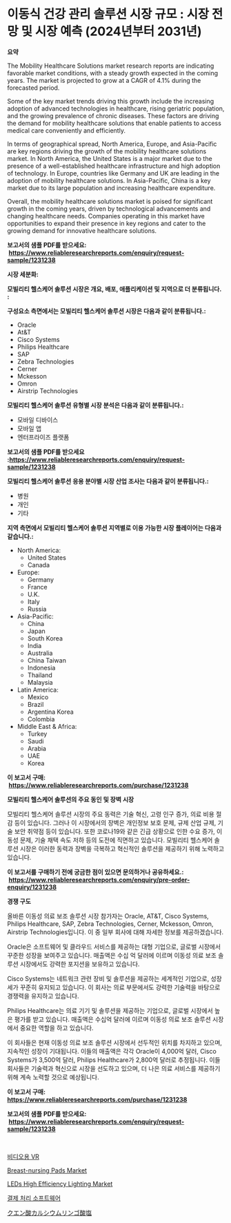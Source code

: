 <p><h1>이동식 건강 관리 솔루션 시장 규모 : 시장 전망 및 시장 예측 (2024년부터 2031년)</h1></p><p><strong>요약</strong></p>
<p><p>The Mobility Healthcare Solutions market research reports are indicating favorable market conditions, with a steady growth expected in the coming years. The market is projected to grow at a CAGR of 4.1% during the forecasted period. </p><p>Some of the key market trends driving this growth include the increasing adoption of advanced technologies in healthcare, rising geriatric population, and the growing prevalence of chronic diseases. These factors are driving the demand for mobility healthcare solutions that enable patients to access medical care conveniently and efficiently.</p><p>In terms of geographical spread, North America, Europe, and Asia-Pacific are key regions driving the growth of the mobility healthcare solutions market. In North America, the United States is a major market due to the presence of a well-established healthcare infrastructure and high adoption of technology. In Europe, countries like Germany and UK are leading in the adoption of mobility healthcare solutions. In Asia-Pacific, China is a key market due to its large population and increasing healthcare expenditure.</p><p>Overall, the mobility healthcare solutions market is poised for significant growth in the coming years, driven by technological advancements and changing healthcare needs. Companies operating in this market have opportunities to expand their presence in key regions and cater to the growing demand for innovative healthcare solutions.</p></p>
<p><strong>보고서의 샘플 PDF를 받으세요: &nbsp;<a href="https://www.reliableresearchreports.com/enquiry/request-sample/1231238">https://www.reliableresearchreports.com/enquiry/request-sample/1231238</a></strong></p>
<p><strong>시장 세분화:</strong></p>
<p><strong> 모빌리티 헬스케어 솔루션 시장은 개요, 배포, 애플리케이션 및 지역으로 더 분류됩니다. :</strong></p>
<p><strong>구성요소 측면에서는 모빌리티 헬스케어 솔루션 시장은 다음과 같이 분류됩니다.:</strong></p>
<p><ul><li>Oracle</li><li>At&T</li><li>Cisco Systems</li><li>Philips Healthcare</li><li>SAP</li><li>Zebra Technologies</li><li>Cerner</li><li>Mckesson</li><li>Omron</li><li>Airstrip Technologies</li></ul></p>
<p><strong> 모빌리티 헬스케어 솔루션 유형별 시장 분석은 다음과 같이 분류됩니다.:</strong></p>
<p><ul><li>모바일 디바이스</li><li>모바일 앱</li><li>엔터프라이즈 플랫폼</li></ul></p>
<p><strong>보고서의 샘플 PDF를 받으세요 :<a href="https://www.reliableresearchreports.com/enquiry/request-sample/1231238">https://www.reliableresearchreports.com/enquiry/request-sample/1231238</a></strong></p>
<p><strong> 모빌리티 헬스케어 솔루션 응용 분야별 시장 산업 조사는 다음과 같이 분류됩니다.:</strong></p>
<p><ul><li>병원</li><li>개인</li><li>기타</li></ul></p>
<p><strong>지역 측면에서 모빌리티 헬스케어 솔루션 지역별로 이용 가능한 시장 플레이어는 다음과 같습니다.:</strong></p>
<p><ul>
    <li>
        North America:
        <ul>
            <li>United States</li>
            <li>Canada</li>
        </ul>
    </li>
    <li>
        Europe:
        <ul>
            <li>Germany</li>
            <li>France</li>
            <li>U.K.</li>
            <li>Italy</li>
            <li>Russia</li>
        </ul>
    </li>
    <li>
        Asia-Pacific:
        <ul>
            <li>China</li>
            <li>Japan</li>
            <li>South Korea</li>
            <li>India</li>
            <li>Australia</li>
            <li>China Taiwan</li>
            <li>Indonesia</li>
            <li>Thailand</li>
            <li>Malaysia</li>
        </ul>
    </li>
    <li>
        Latin America:
        <ul>
            <li>Mexico</li>
            <li>Brazil</li>
            <li>Argentina Korea</li>
            <li>Colombia</li>
        </ul>
    </li>
    <li>
        Middle East & Africa:
        <ul>
            <li>Turkey</li>
            <li>Saudi</li>
            <li>Arabia</li>
            <li>UAE</li>
            <li>Korea</li>
        </ul>
    </li>
    </ul></p>
<p><strong>이 보고서 구매: &nbsp;<a href="https://www.reliableresearchreports.com/purchase/1231238">https://www.reliableresearchreports.com/purchase/1231238</a></strong></p>
<p><strong>모빌리티 헬스케어 솔루션의 주요 동인 및 장벽 시장</strong></p>
<p><p>모빌리티 헬스케어 솔루션 시장의 주요 동력은 기술 혁신, 고령 인구 증가, 의료 비용 절감 등이 있습니다. 그러나 이 시장에서의 장벽은 개인정보 보호 문제, 규제 산업 규제, 기술 보안 취약점 등이 있습니다. 또한 코로나19와 같은 긴급 상황으로 인한 수요 증가, 이동성 문제, 기술 채택 속도 저하 등의 도전에 직면하고 있습니다. 모빌리티 헬스케어 솔루션 시장은 이러한 동력과 장벽을 극복하고 혁신적인 솔루션을 제공하기 위해 노력하고 있습니다.</p></p>
<p><strong>이 보고서를 구매하기 전에 궁금한 점이 있으면 문의하거나 공유하세요.: &nbsp;<a href="https://www.reliableresearchreports.com/enquiry/pre-order-enquiry/1231238">https://www.reliableresearchreports.com/enquiry/pre-order-enquiry/1231238</a></strong></p>
<p><strong>경쟁 구도</strong></p>
<p><p>올바른 이동성 의료 보조 솔루션 시장 참가자는 Oracle, AT&T, Cisco Systems, Philips Healthcare, SAP, Zebra Technologies, Cerner, Mckesson, Omron, Airstrip Technologies입니다. 이 중 일부 회사에 대해 자세한 정보를 제공하겠습니다.</p><p>Oracle은 소프트웨어 및 클라우드 서비스를 제공하는 대형 기업으로, 글로벌 시장에서 꾸준한 성장을 보여주고 있습니다. 매출액은 수십 억 달러에 이르며 이동성 의료 보조 솔루션 시장에서도 강력한 포지션을 보유하고 있습니다.</p><p>Cisco Systems는 네트워크 관련 장비 및 솔루션을 제공하는 세계적인 기업으로, 성장세가 꾸준히 유지되고 있습니다. 이 회사는 의료 부문에서도 강력한 기술력을 바탕으로 경쟁력을 유지하고 있습니다.</p><p>Philips Healthcare는 의료 기기 및 솔루션을 제공하는 기업으로, 글로벌 시장에서 높은 평가를 받고 있습니다. 매출액은 수십억 달러에 이르며 이동성 의료 보조 솔루션 시장에서 중요한 역할을 하고 있습니다.</p><p>이 회사들은 현재 이동성 의료 보조 솔루션 시장에서 선두적인 위치를 차지하고 있으며, 지속적인 성장이 기대됩니다. 이들의 매출액은 각각 Oracle이 4,000억 달러, Cisco Systems가 3,500억 달러, Philips Healthcare가 2,800억 달러로 추정됩니다. 이들 회사들은 기술력과 혁신으로 시장을 선도하고 있으며, 더 나은 의료 서비스를 제공하기 위해 계속 노력할 것으로 예상됩니다.</p></p>
<p><strong>이 보고서 구매: &nbsp; <a href="https://www.reliableresearchreports.com/purchase/1231238">https://www.reliableresearchreports.com/purchase/1231238</a></strong></p>
<p><strong>보고서의 샘플 PDF를 받으세요: &nbsp;<a href="https://www.reliableresearchreports.com/enquiry/request-sample/1231238">https://www.reliableresearchreports.com/enquiry/request-sample/1231238</a></strong><strong></strong></p>
<p>&nbsp;</p>
<p><p><a href="https://medium.com/@hzoldrz75165644/%EC%98%81%EC%83%81-%EC%8B%9C%EC%9E%A5%EC%9D%84-%EC%9C%84%ED%95%9C-vr-%EC%8B%9C%EC%9E%A5-%EC%A0%90%EC%9C%A0%EC%9C%A8-%EC%8B%9C%EC%9E%A5-%ED%8A%B8%EB%A0%8C%EB%93%9C-%EA%B7%B8%EB%A6%AC%EA%B3%A0-%EB%AF%B8%EB%9E%98-%EC%84%B1%EC%9E%A5%EC%9D%84-%ED%83%90%EC%83%89%ED%95%A9%EB%8B%88%EB%8B%A4-b35e181cbcd8">비디오용 VR</a></p><p><a href="https://view.publitas.com/reportprime-1/breast-nursing-pads-market-size-and-examines-its-market-scope-with-a-primary-focus-on-growth-opportunities-and-forecasted-trends-spanning-from-2024-to-2031/">Breast-nursing Pads Market</a></p><p><a href="https://github.com/RickHolmes3/Market-Research-Report-List-3/blob/main/leds-high-efficiency-lighting-market.md">LEDs High Efficiency Lighting Market</a></p><p><a href="https://medium.com/@cliftonfisher9067/%EC%A7%80%EB%B6%88-%EC%B2%98%EB%A6%AC-%EC%86%8C%ED%94%84%ED%8A%B8%EC%9B%A8%EC%96%B4-%EC%8B%9C%EC%9E%A5-%EA%B7%9C%EB%AA%A8%EB%8A%94-%EA%B8%80%EB%A1%9C%EB%B2%8C-%EC%82%B0%EC%97%85%EC%97%90%EC%84%9C-%EA%B0%80%EC%9E%A5-%EC%A2%8B%EC%9D%80-%EB%A7%88%EC%BC%80%ED%8C%85-%EC%B1%84%EB%84%90%EC%9D%84-%EB%B3%B4%EC%97%AC%EC%A4%8D%EB%8B%88%EB%8B%A4-e579224b7e5b">결제 처리 소프트웨어</a></p><p><a href="https://github.com/zekaoe592392/Market-Research-Report-List-1/blob/main/4559691186573.md">クエン酸カルシウムリンゴ酸塩</a></p></p>